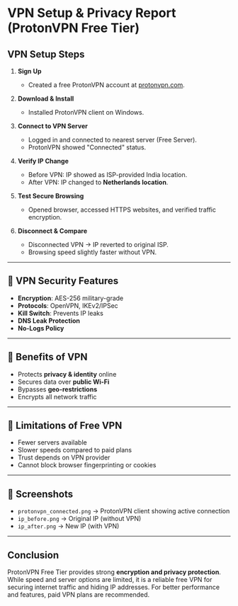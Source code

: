 # VPN Setup & Privacy Report (ProtonVPN Free Tier)

## VPN Setup Steps
1. **Sign Up**  
   - Created a free ProtonVPN account at [protonvpn.com](https://protonvpn.com).
   
2. **Download & Install**  
   - Installed ProtonVPN client on Windows.

3. **Connect to VPN Server**  
   - Logged in and connected to nearest server (Free Server).
   - ProtonVPN showed "Connected" status.

4. **Verify IP Change**  
   - Before VPN: IP showed as ISP-provided India location.  
   - After VPN: IP changed to **Netherlands location**.

5. **Test Secure Browsing**  
   - Opened browser, accessed HTTPS websites, and verified traffic encryption.

6. **Disconnect & Compare**  
   - Disconnected VPN → IP reverted to original ISP.  
   - Browsing speed slightly faster without VPN.

---

## 🔹 VPN Security Features
- **Encryption**: AES-256 military-grade
- **Protocols**: OpenVPN, IKEv2/IPSec
- **Kill Switch**: Prevents IP leaks
- **DNS Leak Protection**
- **No-Logs Policy**

---

## 🔹 Benefits of VPN
- Protects **privacy & identity** online  
- Secures data over **public Wi-Fi**  
- Bypasses **geo-restrictions**  
- Encrypts all network traffic  

---

## 🔹 Limitations of Free VPN
- Fewer servers available  
- Slower speeds compared to paid plans  
- Trust depends on VPN provider  
- Cannot block browser fingerprinting or cookies  

---

## 📸 Screenshots
- `protonvpn_connected.png` → ProtonVPN client showing active connection  
- `ip_before.png` → Original IP (without VPN)  
- `ip_after.png` → New IP (with VPN)  

---

## Conclusion
ProtonVPN Free Tier provides strong **encryption and privacy protection**. While speed and server options are limited, it is a reliable free VPN for securing internet traffic and hiding IP addresses. For better performance and features, paid VPN plans are recommended.
